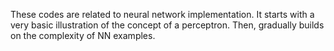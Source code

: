 These codes are related to neural network implementation.
It starts with a very basic illustration of the concept of a perceptron.
Then, gradually builds on the complexity of NN examples.
